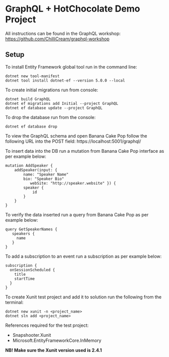 # GraphQL + HotChocolate Demo Project
All instructions can be found in the GraphQL workshop:
https://github.com/ChilliCream/graphql-workshop

## Setup
To install Entity Framework global tool run in the command line:

~~~ 
dotnet new tool-manifest
dotnet tool install dotnet-ef --version 5.0.0 --local
~~~ 
 
 To create initial migrations run from console:

~~~ 
dotnet build GraphQL
dotnet ef migrations add Initial --project GraphQL
dotnet ef database update --project GraphQL
~~~ 

To drop the database run from the console:

~~~ 
dotnet ef database drop
~~~ 

To view the GraphQL schema and open Banana Cake Pop follow the following URL into the POST field:
https://localhost:5001/graphql/

To insert data into the DB run a mutation from Banana Cake Pop interface as per example below:

~~~ 
mutation AddSpeaker {
    addSpeaker(input: {
        name: "Speaker Name"
        bio: "Speaker Bio"
           webSite: "http://speaker.website" }) {
        speaker {
            id
        }
    }
}
~~~ 

To verify the data inserted run a query from Banana Cake Pop as per example below:

~~~ 
query GetSpeakerNames {
   speakers {
     name
   }
}
~~~ 

To add a subscription to an event run a subscription as per example below:

~~~
subscription {
  onSessionScheduled {
    title
    startTime
  }
}
~~~

To create Xunit test project and add it to solution run the following from the terminal:

~~~
dotnet new xunit -n <project_name>
dotnet sln add <project_name>
~~~

References required for the test project:
- Snapshooter.Xunit
- Microsoft.EntityFrameworkCore.InMemory

**NB! Make sure the Xunit version used is 2.4.1**